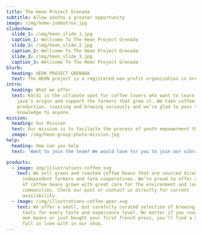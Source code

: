 ```yaml
---
title: The Heon Project Grenada
subtitle: Allow youths a greater opportunity
image: /img/home-jumbotron.jpg
slideshow:
  slide_1: /img/heon_slide_1.jpg
  caption_1: Wellcome To The Heon Project Grenada
  slide_2: /img/heon_slide_2.jpg
  caption_2: Wellcome To The Heon Project Grenada
  slide_3: /img/heon_slide_3.jpg
  caption_3: Wellcome To The Heon Project Grenada
blurb:
  heading: HEON PROJECT GRENADA
  text: The HEON project is a registered non profit organization in Grenada, West Indies. A diverse and dedicated team of young professionals throughout the state of Grenada have committed their efforts to this initiative that facilitates the empowerment of young people. The project operates on fundamental principles as accountability, efficiency and transparency. Our beneficiaries are Grenadian nationals with enormous talents and skills awaiting the endless possibilites that exist in their chosen fields. 
intro:
  heading: What we offer
  text: Kaldi is the ultimate spot for coffee lovers who want to learn about their
    java’s origin and support the farmers that grew it. We take coffee
    production, roasting and brewing seriously and we’re glad to pass that
    knowledge to anyone.
mission:
  heading: Our Mission
  text: Our mission is to facilaite the process of youth empowerment through education. We believe education is the gateway to upward mobility and every student desirous of a college education in Grenada should be afforded the opportunity to do so
  image: /img/heon-group-photo-mission.jpg
help:
  heading: How can you help 
  text: 'Want to join the team? We would love for you to join our vibrant team of professionals who are empowering youth throughout Grenada. Join our team and become part of the HEON Family. Become a HEON sponsor by purchasing one of three packages: platinum, gold or silver or simply make a contribution of any amount to the project. We also collaborate with organizations and businesses to offer special awards.'

products:
  - image: img/illustrations-coffee.svg
    text: We sell green and roasted coffee beans that are sourced directly from
      independent farmers and farm cooperatives. We’re proud to offer a variety
      of coffee beans grown with great care for the environment and local
      communities. Check our post or contact us directly for current
      availability.
  - image: /img/illustrations-coffee-gear.svg
    text: We offer a small, but carefully curated selection of brewing gear and
      tools for every taste and experience level. No matter if you roast your
      own beans or just bought your first french press, you’ll find a gadget to
      fall in love with in our shop.
---
```

